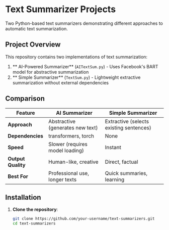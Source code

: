 #  Text Summarizer Projects

Two Python-based text summarizers demonstrating different approaches to automatic text summarization.

##  Project Overview

This repository contains two implementations of text summarization:

1. ** AI-Powered Summarizer** (`AITextSum.py`) - Uses Facebook's BART model for abstractive summarization
2. ** Simple Summarizer** (`TextSum.py`) - Lightweight extractive summarization without external dependencies

## Comparison

| Feature | AI Summarizer | Simple Summarizer |
|---------|---------------|------------------|
| **Approach** | Abstractive (generates new text) | Extractive (selects existing sentences) |
| **Dependencies** | transformers, torch | None |
| **Speed** | Slower (requires model loading) | Instant |
| **Output Quality** | Human-like, creative | Direct, factual |
| **Best For** | Professional use, longer texts | Quick summaries, learning |

##  Installation

1. **Clone the repository**:
   ```bash
   git clone https://github.com/your-username/text-summarizers.git
   cd text-summarizers

